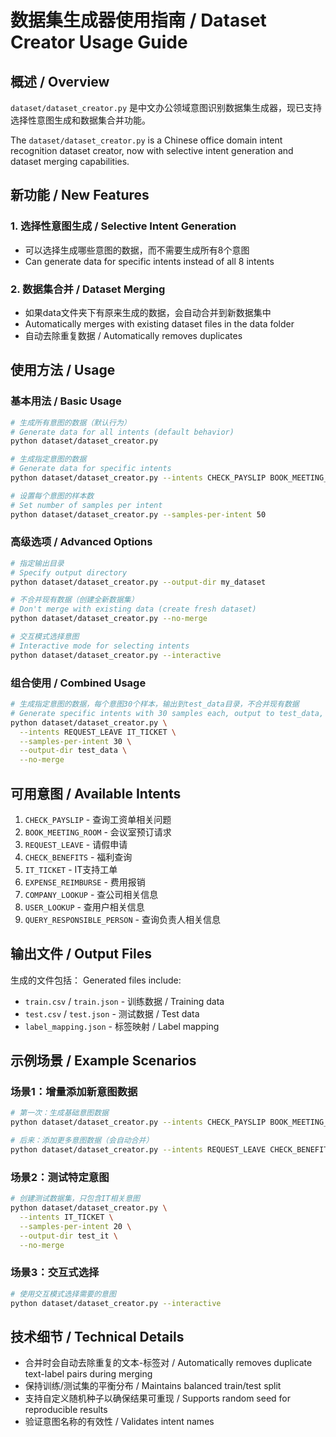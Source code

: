 # 数据集生成器使用指南 / Dataset Creator Usage Guide

## 概述 / Overview

`dataset/dataset_creator.py` 是中文办公领域意图识别数据集生成器，现已支持选择性意图生成和数据集合并功能。

The `dataset/dataset_creator.py` is a Chinese office domain intent recognition dataset creator, now with selective intent generation and dataset merging capabilities.

## 新功能 / New Features

### 1. 选择性意图生成 / Selective Intent Generation
- 可以选择生成哪些意图的数据，而不需要生成所有8个意图
- Can generate data for specific intents instead of all 8 intents

### 2. 数据集合并 / Dataset Merging  
- 如果data文件夹下有原来生成的数据，会自动合并到新数据集中
- Automatically merges with existing dataset files in the data folder
- 自动去除重复数据 / Automatically removes duplicates

## 使用方法 / Usage

### 基本用法 / Basic Usage
```bash
# 生成所有意图的数据（默认行为）
# Generate data for all intents (default behavior)
python dataset/dataset_creator.py

# 生成指定意图的数据
# Generate data for specific intents
python dataset/dataset_creator.py --intents CHECK_PAYSLIP BOOK_MEETING_ROOM

# 设置每个意图的样本数
# Set number of samples per intent
python dataset/dataset_creator.py --samples-per-intent 50
```

### 高级选项 / Advanced Options
```bash
# 指定输出目录
# Specify output directory
python dataset/dataset_creator.py --output-dir my_dataset

# 不合并现有数据（创建全新数据集）
# Don't merge with existing data (create fresh dataset)
python dataset/dataset_creator.py --no-merge

# 交互模式选择意图
# Interactive mode for selecting intents
python dataset/dataset_creator.py --interactive
```

### 组合使用 / Combined Usage
```bash
# 生成指定意图的数据，每个意图30个样本，输出到test_data目录，不合并现有数据
# Generate specific intents with 30 samples each, output to test_data, no merging
python dataset/dataset_creator.py \
  --intents REQUEST_LEAVE IT_TICKET \
  --samples-per-intent 30 \
  --output-dir test_data \
  --no-merge
```

## 可用意图 / Available Intents

1. `CHECK_PAYSLIP` - 查询工资单相关问题
2. `BOOK_MEETING_ROOM` - 会议室预订请求
3. `REQUEST_LEAVE` - 请假申请
4. `CHECK_BENEFITS` - 福利查询
5. `IT_TICKET` - IT支持工单
6. `EXPENSE_REIMBURSE` - 费用报销
7. `COMPANY_LOOKUP` - 查公司相关信息
8. `USER_LOOKUP` - 查用户相关信息
9. `QUERY_RESPONSIBLE_PERSON` - 查询负责人相关信息

## 输出文件 / Output Files

生成的文件包括：
Generated files include:

- `train.csv` / `train.json` - 训练数据 / Training data
- `test.csv` / `test.json` - 测试数据 / Test data  
- `label_mapping.json` - 标签映射 / Label mapping

## 示例场景 / Example Scenarios

### 场景1：增量添加新意图数据
```bash
# 第一次：生成基础意图数据
python dataset/dataset_creator.py --intents CHECK_PAYSLIP BOOK_MEETING_ROOM --samples-per-intent 100

# 后来：添加更多意图数据（会自动合并）
python dataset/dataset_creator.py --intents REQUEST_LEAVE CHECK_BENEFITS --samples-per-intent 50
```

### 场景2：测试特定意图
```bash
# 创建测试数据集，只包含IT相关意图
python dataset/dataset_creator.py \
  --intents IT_TICKET \
  --samples-per-intent 20 \
  --output-dir test_it \
  --no-merge
```

### 场景3：交互式选择
```bash
# 使用交互模式选择需要的意图
python dataset/dataset_creator.py --interactive
```

## 技术细节 / Technical Details

- 合并时会自动去除重复的文本-标签对 / Automatically removes duplicate text-label pairs during merging
- 保持训练/测试集的平衡分布 / Maintains balanced train/test split
- 支持自定义随机种子以确保结果可重现 / Supports random seed for reproducible results
- 验证意图名称的有效性 / Validates intent names